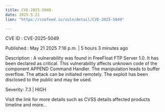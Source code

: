 ```yaml
---
title: CVE-2025-5049
date: 2025-5-21
lien: "https://cvefeed.io/vuln/detail/CVE-2025-5049"

---
```


CVE ID : CVE-2025-5049

Published :  May 21
2025
7:16 p.m. | 5 hours
3 minutes ago

Description : A vulnerability was found in FreeFloat FTP Server 1.0. It has been declared as critical. This vulnerability affects unknown code of the component APPEND Command Handler. The manipulation leads to buffer overflow. The attack can be initiated remotely. The exploit has been disclosed to the public and may be used.

Severity: 7.3 | HIGH

Visit the link for more details
such as CVSS details
affected products
timeline
and more...
